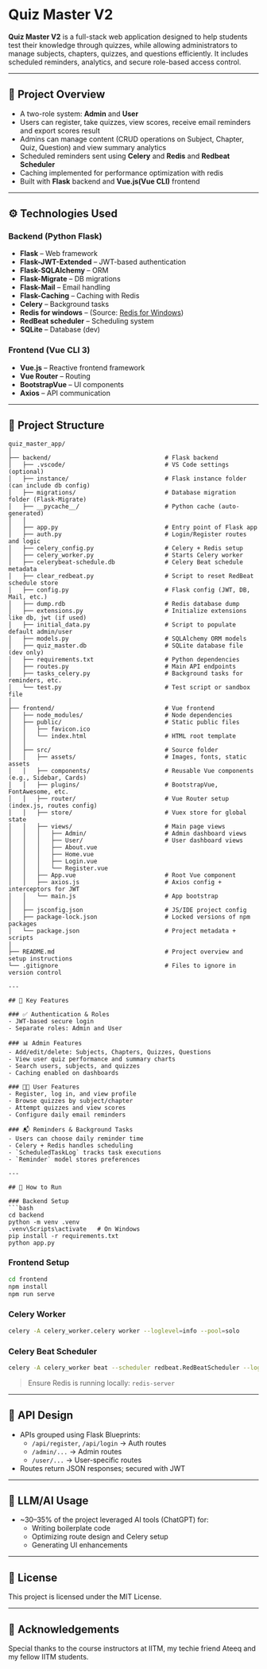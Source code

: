
# Quiz Master V2

**Quiz Master V2** is a full-stack web application designed to help students test their knowledge through quizzes, while allowing administrators to manage subjects, chapters, quizzes, and questions efficiently. It includes scheduled reminders, analytics, and secure role-based access control.

---

## 📌 Project Overview

- A two-role system: **Admin** and **User** 
- Users can register, take quizzes, view scores, receive email reminders and export scores result
- Admins can manage content (CRUD operations on Subject, Chapter, Quiz, Question) and view summary analytics
- Scheduled reminders sent using **Celery** and **Redis** and **Redbeat Scheduler**
- Caching implemented for performance optimization with redis
- Built with **Flask** backend and **Vue.js(Vue CLI)** frontend

---

## ⚙️ Technologies Used

### Backend (Python Flask)
- **Flask** – Web framework
- **Flask-JWT-Extended** – JWT-based authentication
- **Flask-SQLAlchemy** – ORM
- **Flask-Migrate** – DB migrations
- **Flask-Mail** – Email handling
- **Flask-Caching** – Caching with Redis
- **Celery** – Background tasks
- **Redis for windows** –  (Source: [Redis for Windows](https://github.com/tporadowski/redis/releases))
- **RedBeat scheduler** – Scheduling system
- **SQLite** – Database (dev)


### Frontend (Vue CLI 3)
- **Vue.js** – Reactive frontend framework
- **Vue Router** – Routing
- **BootstrapVue** – UI components
- **Axios** – API communication

---

## 📁 Project Structure

```
quiz_master_app/
│
├── backend/                                # Flask backend
│   ├── .vscode/                            # VS Code settings (optional)
│   ├── instance/                           # Flask instance folder (can include db config)
│   ├── migrations/                         # Database migration folder (Flask-Migrate)
│   ├── __pycache__/                        # Python cache (auto-generated)
│   │
│   ├── app.py                              # Entry point of Flask app
│   ├── auth.py                             # Login/Register routes and logic
│   ├── celery_config.py                    # Celery + Redis setup
│   ├── celery_worker.py                    # Starts Celery worker
│   ├── celerybeat-schedule.db              # Celery Beat schedule metadata
│   ├── clear_redbeat.py                    # Script to reset RedBeat schedule store
│   ├── config.py                           # Flask config (JWT, DB, Mail, etc.)
│   ├── dump.rdb                            # Redis database dump
│   ├── extensions.py                       # Initialize extensions like db, jwt (if used)
│   ├── initial_data.py                     # Script to populate default admin/user
│   ├── models.py                           # SQLAlchemy ORM models
│   ├── quiz_master.db                      # SQLite database file (dev only)
│   ├── requirements.txt                    # Python dependencies
│   ├── routes.py                           # Main API endpoints
│   ├── tasks_celery.py                     # Background tasks for reminders, etc.
│   └── test.py                             # Test script or sandbox file
│
├── frontend/                               # Vue frontend
│   ├── node_modules/                       # Node dependencies
│   ├── public/                             # Static public files
│   │   ├── favicon.ico
│   │   └── index.html                      # HTML root template
│   │
│   ├── src/                                # Source folder
│   │   ├── assets/                         # Images, fonts, static assets
│   │   ├── components/                     # Reusable Vue components (e.g., Sidebar, Cards)
│   │   ├── plugins/                        # BootstrapVue, FontAwesome, etc.
│   │   ├── router/                         # Vue Router setup (index.js, routes config)
│   │   ├── store/                          # Vuex store for global state
│   │   ├── views/                          # Main page views
│   │   │   ├── Admin/                      # Admin dashboard views
│   │   │   ├── User/                       # User dashboard views
│   │   │   ├── About.vue
│   │   │   ├── Home.vue
│   │   │   ├── Login.vue
│   │   │   └── Register.vue
│   │   ├── App.vue                         # Root Vue component
│   │   ├── axios.js                        # Axios config + interceptors for JWT
│   │   └── main.js                         # App bootstrap
│   │
│   ├── jsconfig.json                       # JS/IDE project config
│   ├── package-lock.json                   # Locked versions of npm packages
│   └── package.json                        # Project metadata + scripts
│
├── README.md                               # Project overview and setup instructions
└── .gitignore                              # Files to ignore in version control

---

## 🔐 Key Features

### ✅ Authentication & Roles
- JWT-based secure login
- Separate roles: Admin and User

### 📊 Admin Features
- Add/edit/delete: Subjects, Chapters, Quizzes, Questions
- View user quiz performance and summary charts
- Search users, subjects, and quizzes
- Caching enabled on dashboards

### 🧑‍🎓 User Features
- Register, log in, and view profile
- Browse quizzes by subject/chapter
- Attempt quizzes and view scores
- Configure daily email reminders

### 📬 Reminders & Background Tasks
- Users can choose daily reminder time
- Celery + Redis handles scheduling
- `ScheduledTaskLog` tracks task executions
- `Reminder` model stores preferences

---

## 🚀 How to Run

### Backend Setup
```bash
cd backend
python -m venv .venv
.venv\Scripts\activate   # On Windows
pip install -r requirements.txt
python app.py
```

### Frontend Setup
```bash
cd frontend
npm install
npm run serve
```

### Celery Worker
```bash
celery -A celery_worker.celery worker --loglevel=info --pool=solo
```

### Celery Beat Scheduler
```bash
celery -A celery_worker beat --scheduler redbeat.RedBeatScheduler --loglevel=info
```

> Ensure Redis is running locally: `redis-server`

---

## 📜 API Design

- APIs grouped using Flask Blueprints:
  - `/api/register`, `/api/login` → Auth routes
  - `/admin/...` → Admin routes
  - `/user/...` → User-specific routes
- Routes return JSON responses; secured with JWT

---

## 🧠 LLM/AI Usage

- ~30–35% of the project leveraged AI tools (ChatGPT) for:
  - Writing boilerplate code
  - Optimizing route design and Celery setup
  - Generating UI enhancements

---

## 📄 License

This project is licensed under the MIT License.

---

## 🙏 Acknowledgements

Special thanks to the course instructors at IITM, my techie friend Ateeq and my fellow IITM students.
